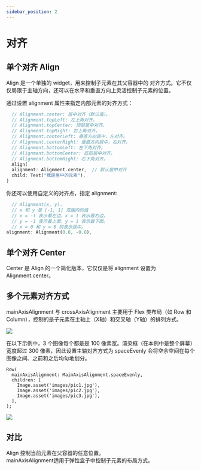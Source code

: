 ```yaml
---
sidebar_position: 2
---
```


# 对齐

## 单个对齐 Align

Align 是一个单独的 widget，用来控制子元素在其父容器中的 对齐方式。它不仅仅局限于主轴方向，还可以在水平和垂直方向上灵活控制子元素的位置。

通过设置 alignment 属性来指定内部元素的对齐方式：

```dart
  // Alignment.center: 居中对齐（默认值）。
  // Alignment.topLeft: 左上角对齐。
  // Alignment.topCenter: 顶部居中对齐。
  // Alignment.topRight: 右上角对齐。
  // Alignment.centerLeft: 垂直方向居中，左对齐。
  // Alignment.centerRight: 垂直方向居中，右对齐。
  // Alignment.bottomLeft: 左下角对齐。
  // Alignment.bottomCenter: 底部居中对齐。
  // Alignment.bottomRight: 右下角对齐。
  Align(
  alignment: Alignment.center,  // 默认居中对齐
  child: Text("我是居中的元素"),
)

```

你还可以使用自定义的对齐点，指定 alignment:

```dart
  // Alignment(x, y)，
  // x 和 y 是 [-1, 1] 范围内的值
  // x = -1 表示最左边，x = 1 表示最右边。
  // y = -1 表示最上面，y = 1 表示最下面。
  // x = 0 和 y = 0 则表示居中。
alignment: Alignment(0.8, -0.8),
```


## 单个对齐 Center
Center 是 Align 的一个简化版本，它仅仅是将 alignment 设置为 Alignment.center。

## 多个元素对齐方式
mainAxisAlignment 与 crossAxisAlignment 主要用于 Flex 类布局（如 Row 和 Column），控制的是子元素在主轴上（X轴）和交叉轴（Y轴）的排列方式。

![](https://docs.flutter.cn/assets/images/docs/ui/layout/row-diagram.png)



在以下示例中，3 个图像每个都是是 100 像素宽。渲染框（在本例中是整个屏幕）宽度超过 300 像素，因此设置主轴对齐方式为 spaceEvenly 会将空余空间在每个图像之间、之前和之后均匀地划分。
```
Row(
  mainAxisAlignment: MainAxisAlignment.spaceEvenly,
  children: [
    Image.asset('images/pic1.jpg'),
    Image.asset('images/pic2.jpg'),
    Image.asset('images/pic3.jpg'),
  ],
);
```
![](https://docs.flutter.cn/assets/images/docs/ui/layout/row-spaceevenly-visual.png)

## 对比
Align 控制当前元素在父容器的任意位置。   
mainAxisAlignment适用于弹性盒子中控制子元素的布局方式。  